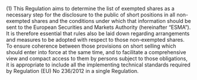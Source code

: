(1) This Regulation aims to determine the list of exempted shares as a necessary step for the disclosure to the public of short positions in all non-exempted shares and the conditions under which that information should be sent to the European Securities and Markets Authority (hereinafter “ESMA”). It is therefore essential that rules also be laid down regarding arrangements and measures to be adopted with respect to those non-exempted shares. To ensure coherence between those provisions on short selling which should enter into force at the same time, and to facilitate a comprehensive view and compact access to them by persons subject to those obligations, it is appropriate to include all the implementing technical standards required by Regulation (EU) No 236/2012 in a single Regulation.